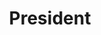 ---
layout: staff
name: Stacey Katakura
title: "President"
bio_html: "<p>Stacey Katakura White, CPA joined The Hawaii Group as the President of Hawaii Accounting (HiAccounting) in March 2014.  Stacey brings 18 years of experience to HiAccounting, starting off her career at the Orange County offices of Ernst &amp; Young LLP, one of the four largest international accounting firms.  Stacey moved on to a number of real estate development companies in the Los Angeles and Orange County area before returning home to Hawaii ten years ago to be closer to family.  Most recently, Stacey was the Chief Financial Officer for Forest City Hawaii where she financed and oversaw over $2 billion in real estate development and renewable energy projects.  Stacey has extensive experience directing financial strategy, planning and forecasting, and analyzing and reporting on trends, and identifying opportunities for company expansion and growth.</p>

<p>Stacey is licensed as a Certified Public Accountant and holds a Bachelor of Science degree in Accounting from the University of Southern California.  She is a member of the American Institute of Certified Public Accountants and the Urban Land Institute.</p>

<p>Stacey is very involved in supporting local community organizations and has served as Co-Chair of American Heart Association’s annual Black Tie &amp; Blue Jeans fundraiser gala, Vice Chair for the Child and Family Services annual fundraiser gala, is the current Vice Chair of the Hawaii HomeOwnership Center’s Board of Directors. She has also volunteered on numerous political campaigns and was named one of Pacific Business News’ Forty Under 40 during 2010.</p>

<p>Born in Honolulu and raised in Hawaii Kai, Stacey attended Kaiser High School and currently lives in Nuuanu with her husband John and their two dogs.  During her free time Stacey enjoys running and practicing yoga, trying new restaurants and fine wines, and traveling internationally with her husband.</p>"
email: example@mail.com
linkedin: https://www.linkedin.com/
profile_image: /uploads/stacey-katakura.jpg
---